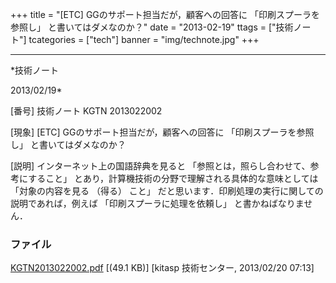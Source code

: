﻿+++
title = "[ETC] GGのサポート担当だが，顧客への回答に 「印刷スプーラを参照し」 と書いてはダメなのか？"
date = "2013-02-19"
ttags = ["技術ノート"]
tcategories = ["tech"]
banner = "img/technote.jpg"
+++

-----------------------------------------------------------------------------------------------------------------------------

*技術ノート

2013/02/19*


[番号]
技術ノート KGTN 2013022002

[現象]
[ETC] GGのサポート担当だが，顧客への回答に 「印刷スプーラを参照し」
と書いてはダメなのか？

[説明]
インターネット上の国語辞典を見ると
「参照とは，照らし合わせて、参考にすること」
とあり，計算機技術の分野で理解される具体的な意味としては
「対象の内容を見る （得る） こと」
だと思います．印刷処理の実行に関しての説明であれば，例えば
「印刷スプーラに処理を依頼し」 と書かねばなりません．


### ファイル

 
 


[KGTN2013022002.pdf](http://techreport.kitasp.net/attachments/download/1214/KGTN2013022002.pdf)
 [(49.1 KB)] [kitasp 技術センター, 2013/02/20
07:13]


 


 

